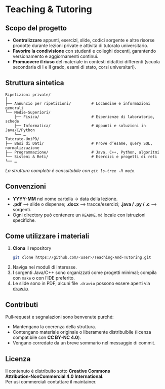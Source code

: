 # Teaching & Tutoring

## Scopo del progetto
- **Centralizzare** appunti, esercizi, slide, codici sorgente e altre risorse prodotte durante lezioni private e attività di tutorato universitario.
- **Favorire la condivisione** con studenti e colleghi docenti, garantendo versionamento e aggiornamenti continui.
- **Promuovere il riuso** del materiale in contesti didattici differenti (scuola secondaria di I e II grado, esami di stato, corsi universitari).

## Struttura sintetica
```text
Ripetizioni private/
│
├── Annuncio per ripetizioni/         # Locandine e informazioni generali
└── Medie-Superiori/
    ├── Fisica/                       # Esperienze di laboratorio, schede
    ├── Informatica/                  # Appunti e soluzioni in Java/C/Python
    └── …
Tutorato-UniPD/
├── Basi di Dati/                     # Prove d’esame, query SQL, normalizzazione
├── Programmazione/                   # Java, C++, Python, algoritmi
└── Sistemi & Reti/                   # Esercizi e progetti di reti
└── …
```
*La struttura completa è consultabile con `git ls-tree -R main`.*

## Convenzioni
- **YYYY-MM** nel nome cartella → data della lezione.
- **.pdf** ⟶ slide o dispense; **.docx** ⟶ tracce/esercizi; **.java / .py / .c** ⟶ sorgenti.
- Ogni directory può contenere un `README.md` locale con istruzioni specifiche.

## Come utilizzare i materiali
1. **Clona** il repository  
   ```bash
   git clone https://github.com/<user>/Teaching-And-Tutoring.git
   ```
2. Naviga nei moduli di interesse.  
3. I sorgenti Java/C++ sono organizzati come progetti minimal; compila con `make` o con l’IDE preferito.  
4. Le slide sono in PDF; alcuni file `.drawio` possono essere aperti via [draw.io](https://app.diagrams.net).

## Contributi
Pull‑request e segnalazioni sono benvenute purché:
- Mantengano la coerenza della struttura.
- Contengano materiale originale o liberamente distribuibile (licenza compatibile con **CC BY‑NC 4.0**).
- Vengano corredate da un breve sommario nel messaggio di commit.

## Licenza
Il contenuto è distribuito sotto **Creative Commons Attribution‑NonCommercial 4.0 International**.  
Per usi commerciali contattare il maintainer.